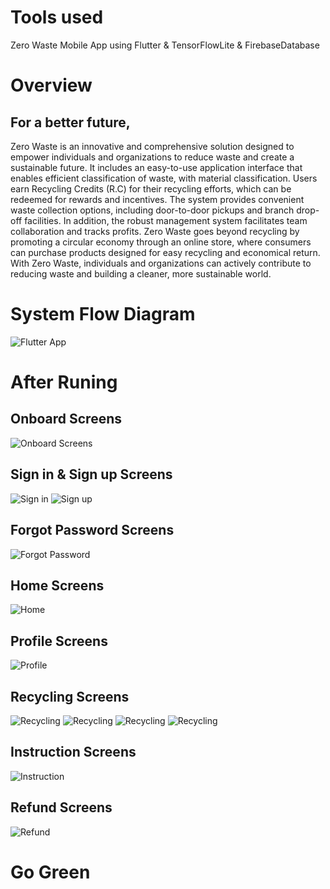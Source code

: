 # Tools used
Zero Waste Mobile App using Flutter &amp; TensorFlowLite & FirebaseDatabase
# Overview
## For a better future, 
Zero Waste is an innovative and comprehensive solution designed to empower individuals and organizations to reduce waste and create a sustainable future.
It includes an easy-to-use application interface that enables efficient classification of waste, with material classification. Users earn Recycling Credits (R.C) for their recycling efforts, which can be redeemed for rewards and incentives. The system provides convenient waste collection options, including door-to-door pickups and branch drop-off facilities. In addition, the robust management system facilitates team collaboration and tracks profits. Zero Waste goes beyond recycling by promoting a circular economy through an online store, where consumers can purchase products designed for easy recycling and economical return. With Zero Waste, individuals and organizations can actively contribute to reducing waste and building a cleaner, more sustainable world.
# System Flow Diagram
![Flutter App](/documentation/Picture1.png)
# After Runing
## Onboard Screens
![Onboard Screens](/documentation/Picture7.png)
## Sign in & Sign up Screens
![ Sign in](/documentation/Picture3.png)
![ Sign up](/documentation/Picture4.png)
## Forgot Password Screens
![ Forgot Password](/documentation/Picture6.png)
## Home Screens
![ Home](/documentation/Picture2.png)
## Profile Screens
![ Profile](/documentation/Picture12.png)
## Recycling Screens
![ Recycling](/documentation/Picture8.png)
![ Recycling](/documentation/Picture9.png)
![ Recycling](/documentation/Picture10.png)
![ Recycling](/documentation/Picture11.png)

## Instruction Screens
![ Instruction](/documentation/Picture5.png)

## Refund Screens
![ Refund](/documentation/Picture13.png)
# Go Green
